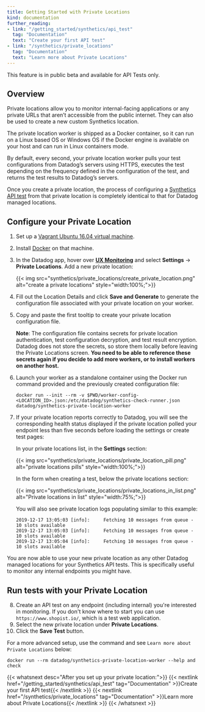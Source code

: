 ```yaml
---
title: Getting Started with Private Locations
kind: documentation
further_reading:
- link: "/getting_started/synthetics/api_test"
  tag: "Documentation"
  text: "Create your first API test"
- link: "/synthetics/private_locations"
  tag: "Documentation"
  text: "Learn more about Private Locations"
---
```


<div class="alert alert-warning">
This feature is in public beta and available for API Tests only. 
</div>

## Overview

Private locations allow you to monitor internal-facing applications or any private URLs that aren’t accessible from the public internet. They can also be used to create a new custom Synthetics location.

The private location worker is shipped as a Docker container, so it can run on a Linux based OS or Windows OS if the Docker engine is available on your host and can run in Linux containers mode.

By default, every second, your private location worker pulls your test configurations from Datadog’s servers using HTTPS, executes the test depending on the frequency defined in the configuration of the test, and returns the test results to Datadog’s servers.

Once you create a private location, the process of configuring a [Synthetics API test][1] from that private location is completely identical to that for Datadog managed locations.

## Configure your Private Location

1. Set up a [Vagrant Ubuntu 16.04 virtual machine][2].
2. Install [Docker][3] on that machine.
3. In the Datadog app, hover over **[UX Monitoring][4]** and select **Settings** -> **Private Locations**. Add a new private location:

    {{< img src="synthetics/private_locations/create_private_location.png" alt="create a private locations"  style="width:100%;">}}

4. Fill out the Location Details and click **Save and Generate** to generate the configuration file associated with your private location on your worker.

5. Copy and paste the first tooltip to create your private location configuration file.

    **Note**: The configuration file contains secrets for private location authentication, test configuration decryption, and test result encryption. Datadog does not store the secrets, so store them locally before leaving the Private Locations screen. **You need to be able to reference these secrets again if you decide to add more workers, or to install workers on another host.**

6. Launch your worker as a standalone container using the Docker run command provided and the previously created configuration file:

    ```
    docker run --init --rm -v $PWD/worker-config-<LOCATION_ID>.json:/etc/datadog/synthetics-check-runner.json datadog/synthetics-private-location-worker
    ```

7. If your private location reports correctly to Datadog, you will see the corresponding health status displayed if the private location polled your endpoint less than five seconds before loading the settings or create test pages:

    In your private locations list, in the **Settings** section:

    {{< img src="synthetics/private_locations/private_location_pill.png" alt="private locations pills"  style="width:100%;">}}

    In the form when creating a test, below the private locations section:

    {{< img src="synthetics/private_locations/private_locations_in_list.png" alt="Private locations in list"  style="width:75%;">}}

    You will also see private location logs populating similar to this example:
    ```
    2019-12-17 13:05:03 [info]: 	Fetching 10 messages from queue - 10 slots available 
    2019-12-17 13:05:03 [info]: 	Fetching 10 messages from queue - 10 slots available 
    2019-12-17 13:05:04 [info]: 	Fetching 10 messages from queue - 10 slots available
    ```

You are now able to use your new private location as any other Datadog managed locations for your Synthetics API tests. This is specifically useful to monitor any internal endpoints you might have.

## Run tests with your Private Location

8. Create an API test on any endpoint (including internal) you're interested in monitoring. If you don't know where to start you can use `https://www.shopist.io/`, which is a test web application.
9. Select the new private location under **Private Locations**.
10. Click the **Save Test** button.

For a more advanced setup, use the command and see `Learn more about Private Locations` below:

```
docker run --rm datadog/synthetics-private-location-worker --help and check
```


{{< whatsnext desc="After you set up your private location:">}}
    {{< nextlink href="/getting_started/synthetics/api_test" tag="Documentation" >}}Create your first API test{{< /nextlink >}}
    {{< nextlink href="/synthetics/private_locations" tag="Documentation" >}}Learn more about Private Locations{{< /nextlink >}}
{{< /whatsnext >}}

[1]: /getting_started/synthetics/api_test
[2]: https://app.vagrantup.com/ubuntu/boxes/xenial64
[3]: https://docs.docker.com/install/linux/docker-ce/ubuntu/#install-docker-ce
[4]: https://app.datadoghq.com/synthetics/list

